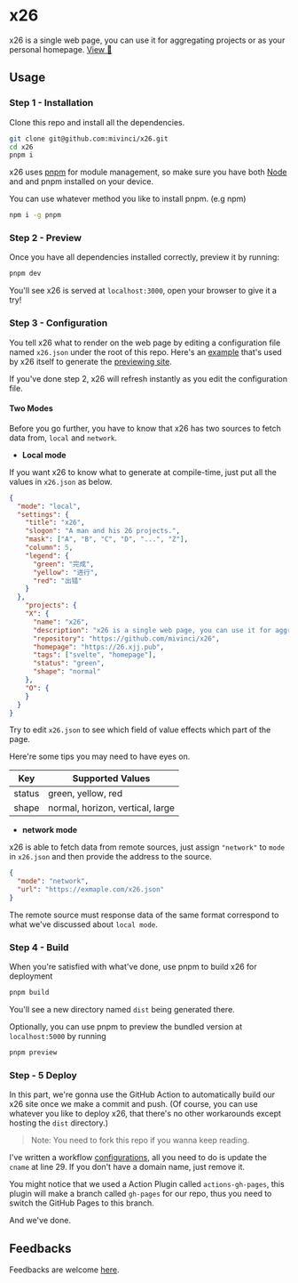 # x26

x26 is a single web page, you can use it for aggregating projects or as your personal homepage. [View 👀](https://26.xjj.pub)

## Usage

### **Step 1 -  Installation**

Clone this repo and install all the dependencies.

```bash
git clone git@github.com:mivinci/x26.git
cd x26
pnpm i
```

x26 uses [pnpm](https://pnpm.io) for module management, so make sure you have both [Node](https://nodejs.org) and and pnpm installed on your device.

You can use whatever method you like to install pnpm. (e.g npm)

```bash
npm i -g pnpm
```

### Step 2 - Preview

Once you have all dependencies installed correctly, preview it by running:

```bash
pnpm dev
```

You'll see x26 is served at `localhost:3000`, open your browser to give it a try!

### **Step 3 - Configuration**

You tell x26 what to render on the web page by editing a configuration file named `x26.json` under the root of this repo. Here's an [example](https://www.fastmock.site/mock/3fd821284f288a4b2d1659ced3207b47/x26/mock) that's used by x26 itself to generate the [previewing site](https://26.xjj.pub).

If you've done step 2, x26 will refresh instantly as you edit the configuration file.

#### **Two Modes**

Before you go further, you have to know that x26 has two sources to fetch data from, `local` and `network`.

- **Local mode**

If you want x26 to know what to generate at compile-time, just put all the values in `x26.json` as below.

```json
{
  "mode": "local",
  "settings": {
    "title": "x26",
    "slogon": "A man and his 26 projects.",
    "mask": ["A", "B", "C", "D", "...", "Z"],
    "column": 5,
    "legend": {
      "green": "完成",
      "yellow": "进行",
      "red": "出错"
    }
  },
	"projects": {
    "X": {
      "name": "x26",
      "description": "x26 is a single web page, you can use it for aggregating projects or as your personal homepage.",
      "repository": "https://github.com/mivinci/x26",
      "homepage": "https://26.xjj.pub",
      "tags": ["svelte", "homepage"],
      "status": "green",
      "shape": "normal"
    },
    "O": {
    }
  }
}
```

Try to edit `x26.json` to see which field of value effects which part of the page.

Here're some tips you may need to have eyes on.

| Key    | Supported Values                 |
| ------ | -------------------------------- |
| status | green, yellow, red               |
| shape  | normal, horizon, vertical, large |

- **network mode**

x26 is able to fetch data from remote sources, just assign `"network"` to `mode` in `x26.json` and then provide the address to the source.

```json
{
  "mode": "network",
  "url": "https://exmaple.com/x26.json"
}
```

The remote source must response data of the same format correspond to what we've discussed about `local mode`.

### Step 4 - Build

When you're satisfied with what've done, use pnpm to build x26 for deployment

```bash
pnpm build
```

You'll see a new directory named `dist` being generated there.

Optionally, you can use pnpm to preview the bundled version at  `localhost:5000`  by running

```bash
pnpm preview
```

### Step - 5 Deploy

In this part, we're gonna use the GitHub Action to automatically build our x26 site once we make a commit and push. (Of course, you can use whatever you like to deploy x26, that there's no other workarounds except hosting the `dist` directory.)

> Note: You need to fork this repo if you wanna keep reading.

I've written a workflow [configurations](./.github.workflows/deploy.yml), all you need to do is update the `cname` at line 29. If you don't have a domain name, just remove it.

You might notice that we used a Action Plugin called `actions-gh-pages`, this plugin will make a branch called `gh-pages` for our repo, thus you need to switch the GitHub Pages to this branch. 

And we've done.



## Feedbacks

Feedbacks are welcome [here](https://github.com/Mivinci/x26/issues).

